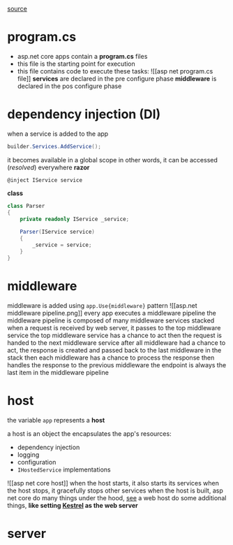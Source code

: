 [source](https://learn.microsoft.com/en-us/aspnet/core/fundamentals/?view=aspnetcore-9.0&tabs=windows)
# program.cs
- asp.net core apps contain a **program.cs** files
- this file is the starting point for execution
- this file contains code to execute these tasks:
![[asp net program.cs file]] 
**services** are declared in the pre configure phase
**middleware** is declared in the pos configure phase
# dependency injection (DI)
when a service is added to the app
```csharp
builder.Services.AddService();
```
it becomes available in a global scope
in other words, it can be accessed (*resolved*) everywhere
**razor**
```razor
@inject IService service
```
**class**
```csharp
class Parser
{
	private readonly IService _service;
	
	Parser(IService service)
	{
		_service = service;
	}
}
```
# middleware
middleware is added using `app.Use{middleware}` pattern
![[asp.net middleware pipeline.png]]
every app executes a middleware pipeline
the middleware pipeline is composed of many middleware services stacked
when a request is received by web server, it passes to the top middleware service
the top middleware service has a chance to act
then the request is handed to the next middleware service
after all middleware had a chance to act, the response is created and passed back to the last middleware in the stack
then each middleware has a chance to process the response
then handles the response to the previous middleware
the endpoint is always the last item in the middleware pipeline
# host
the variable `app` represents a **host**

a host is an object the encapsulates the app's resources:
- dependency injection
- logging
- configuration
- `IHostedService` implementations

![[asp net core host]]
when the host starts, it also starts its services
when the host stops, it gracefully stops other services
when the host is built, asp net core do many things under the hood, [see](https://learn.microsoft.com/en-us/aspnet/core/fundamentals/host/generic-host?view=aspnetcore-9.0#default-builder-settings)
a web host do some additional things, **like setting [Kestrel](https://learn.microsoft.com/en-us/aspnet/core/fundamentals/servers/kestrel?view=aspnetcore-9.0) as the web server**
# server
